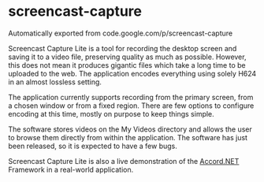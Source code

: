 # screencast-capture
Automatically exported from code.google.com/p/screencast-capture

Screencast Capture Lite is a tool for recording the desktop screen and saving it to a video file, preserving quality as much as possible.
However, this does not mean it produces gigantic files which take a long time to be uploaded to the web.
The application encodes everything using solely H624 in an almost lossless setting.

The application currently supports recording from the primary screen, from a chosen window or from a fixed region.
There are few options to configure encoding at this time, mostly on purpose to keep things simple.

The software stores videos on the My Videos directory and allows the user to browse them directly from within the application.
The software has just been released, so it is expected to have a few bugs.

Screencast Capture Lite is also a live demonstration of the [Accord.NET](http://accord-framework.net/) Framework in a real-world application.
